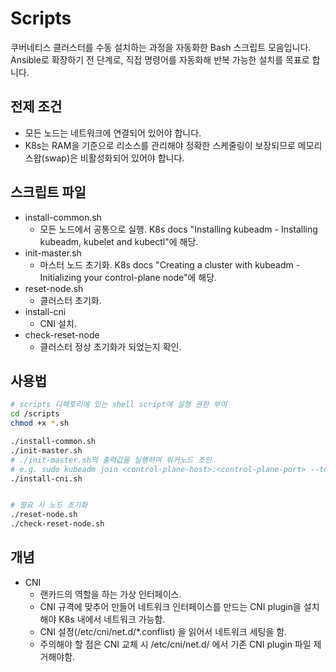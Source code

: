 # Scripts

쿠버네티스 클러스터를 수동 설치하는 과정을 자동화한 Bash 스크립트 모음입니다.  
Ansible로 확장하기 전 단계로, 직접 명령어를 자동화해 반복 가능한 설치를 목표로 합니다.

## 전제 조건
- 모든 노드는 네트워크에 연결되어 있어야 합니다.
- K8s는 RAM을 기준으로 리소스를 관리해야 정확한 스케줄링이 보장되므로 메모리 스왑(swap)은 비활성화되어 있어야 합니다.

## 스크립트 파일
- install-common.sh  
  - 모든 노드에서 공통으로 실행. K8s docs "Installing kubeadm - Installing kubeadm, kubelet and kubectl"에 해당.
- init-master.sh  
  - 마스터 노드 초기화. K8s docs "Creating a cluster with kubeadm - Initializing your control-plane node"에 해당.
- reset-node.sh  
  - 클러스터 초기화. 
- install-cni
  - CNI 설치.
- check-reset-node
  - 클러스터 정상 초기화가 되었는지 확인.

## 사용법
```bash
# scripts 디렉토리에 있는 shell script에 실행 권한 부여
cd /scripts
chmod +x *.sh

./install-common.sh
./init-master.sh
# ./init-master.sh의 출력값을 실행하여 워커노드 조인
# e.g. sudo kubeadm join <control-plane-host>:<control-plane-port> --token <token> --discovery-token-ca-cert-hash sha256:<hash>
./install-cni.sh


# 필요 시 노드 초기화
./reset-node.sh
./check-reset-node.sh
```

## 개념
- CNI
  - 랜카드의 역할을 하는 가상 인터페이스.
  - CNI 규격에 맞추어 만들어 네트워크 인터페이스를 만드는 CNI plugin을 설치해야 K8s 내에서 네트워크 가능함.
  - CNI 설정(/etc/cni/net.d/*.conflist) 을 읽어서 네트워크 세팅을 함.
  - 주의해야 할 점은 CNI 교체 시 /etc/cni/net.d/ 에서 기존 CNI plugin 파일 제거해야함.